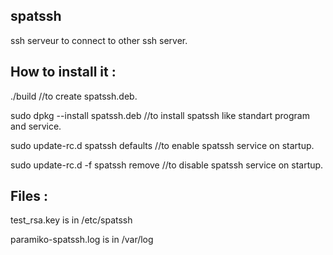 ## spatssh
ssh serveur to connect to other ssh server.

## How to install it :
./build //to create spatssh.deb.

sudo dpkg --install spatssh.deb //to install spatssh like standart program and service.

sudo update-rc.d spatssh defaults //to enable spatssh service on startup.

sudo update-rc.d -f spatssh remove //to disable spatssh service on startup.

## Files :

test_rsa.key is in /etc/spatssh

paramiko-spatssh.log is in /var/log

